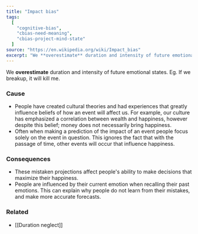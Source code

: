 ```yaml
---
title: "Impact bias"
tags:
  [
    "cognitive-bias",
    "cbias-need-meaning",
    "cbias-project-mind-state"
  ]
source: "https://en.wikipedia.org/wiki/Impact_bias"
excerpt: "We **overestimate** duration and intensity of future emotional states."
---
```


We **overestimate** duration and intensity of future emotional states. Eg. If we breakup, it will kill me.

### Cause

- People have created cultural theories and had experiences that greatly influence beliefs of how an event will affect us. For example, our culture has emphasized a correlation between wealth and happiness, however despite this belief; money does not necessarily bring happiness. 
- Often when making a prediction of the impact of an event people focus solely on the event in question. This ignores the fact that with the passage of time, other events will occur that influence happiness.

### Consequences

- These mistaken projections affect people's ability to make decisions that maximize their happiness.
- People are influenced by their current emotion when recalling their past emotions. This can explain why people do not learn from their mistakes, and make more accurate forecasts.

### Related

- [[Duration neglect]]
